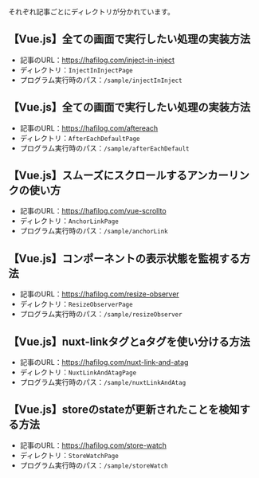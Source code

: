 それぞれ記事ごとにディレクトリが分かれています。

## 【Vue.js】全ての画面で実行したい処理の実装方法
* 記事のURL：https://hafilog.com/inject-in-inject
* ディレクトリ：`InjectInInjectPage`
* プログラム実行時のパス：`/sample/injectInInject`

## 【Vue.js】全ての画面で実行したい処理の実装方法
* 記事のURL：https://hafilog.com/aftereach
* ディレクトリ：`AfterEachDefaultPage`
* プログラム実行時のパス：`/sample/afterEachDefault`

## 【Vue.js】スムーズにスクロールするアンカーリンクの使い方
* 記事のURL：https://hafilog.com/vue-scrollto
* ディレクトリ：`AnchorLinkPage`
* プログラム実行時のパス：`/sample/anchorLink`

## 【Vue.js】コンポーネントの表示状態を監視する方法
* 記事のURL：https://hafilog.com/resize-observer
* ディレクトリ：`ResizeObserverPage`
* プログラム実行時のパス：`/sample/resizeObserver`

## 【Vue.js】nuxt-linkタグとaタグを使い分ける方法
* 記事のURL：https://hafilog.com/nuxt-link-and-atag
* ディレクトリ：`NuxtLinkAndAtagPage`
* プログラム実行時のパス：`/sample/nuxtLinkAndAtag`

## 【Vue.js】storeのstateが更新されたことを検知する方法
* 記事のURL：https://hafilog.com/store-watch
* ディレクトリ：`StoreWatchPage`
* プログラム実行時のパス：`/sample/storeWatch`
